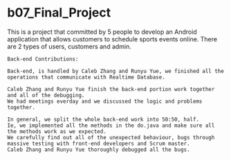 # b07_Final_Project
This is a project that committed by 5 people to develop an Android application that allows customers to schedule sports events online.
There are 2 types of users, customers and admin.

```
Back-end Contributions: 

Back-end, is handled by Caleb Zhang and Runyu Yue, we finished all the operations that communicate with Realtime Database.

Caleb Zhang and Runyu Yue finish the back-end portion work together and all of the debugging.
We had meetings everday and we discussed the logic and problems together.   

In general, we split the whole back-end work into 50:50, half. 
Ie, we implemented all the methods in the do.java and make sure all the methods work as we expected. 
We carefully find out all of the unexpected behaviour, bugs through massive testing with front-end developers and Scrum master. 
Caleb Zhang and Runyu Yue thoroughly debugged all the bugs. 


```
